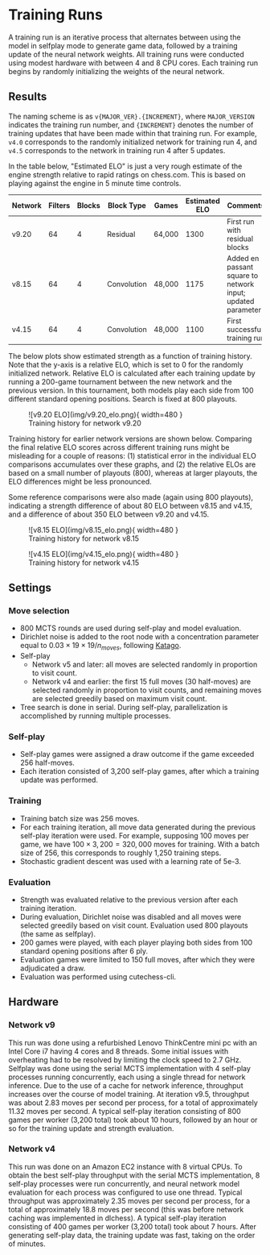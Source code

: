 # Training Runs

A training run is an iterative process that alternates between using the model in
selfplay mode to generate game data, followed by a training update of the neural network
weights.  All training runs were conducted using modest hardware with between 4 and 8
CPU cores.  Each training run begins by randomly initializing the weights of the
neural network.

## Results

The naming scheme is as `v{MAJOR_VER}.{INCREMENT}`, where `MAJOR_VERSION` indicates the
training run number, and `{INCREMENT}` denotes the number of training updates that have
been made within that training run.  For example, `v4.0` corresponds to the randomly
initialized network for training run 4, and `v4.5` corresponds to the network in
training run 4 after 5 updates.

In the table below, "Estimated ELO" is just a very rough estimate of the engine strength
relative to rapid ratings on chess.com.  This is based on playing against the engine in
5 minute time controls.

| Network | Filters | Blocks | Block Type  | Games  | Estimated ELO | Comments                                                     |
|---------|---------|--------|-------------|--------|---------------|--------------------------------------------------------------|
| v9.20   | 64      | 4      | Residual    | 64,000 | 1300          | First run with residual blocks                               |
| v8.15   | 64      | 4      | Convolution | 48,000 | 1175          | Added en passant square to network input; updated parameters |
| v4.15   | 64      | 4      | Convolution | 48,000 | 1100          | First successful training run                                |

The below plots show estimated strength as a function of training history.  Note that
the y-axis is a relative ELO, which is set to 0 for the randomly initialized network.
Relative ELO is calculated after each training update by running a 200-game tournament
between the new network and the previous version.  In this tournament, both models play
each side from 100 different standard opening positions.  Search is fixed at 800
playouts.


<figure markdown="span">
  ![v9.20 ELO](img/v9.20_elo.png){ width=480 }
  <figcaption>Training history for network v9.20</figcaption>
</figure>

Training history for earlier network versions are shown below.  Comparing the final
relative ELO scores across different training runs might be misleading for a couple of
reasons: (1) statistical error in the individual ELO comparisons accumulates over these
graphs, and (2) the relative ELOs are based on a small number of playouts (800), whereas
at larger playouts, the ELO differences might be less pronounced.

Some reference comparisons were also made (again using 800 playouts), indicating a
strength difference of about 80 ELO between v8.15 and v4.15, and a difference of about
350 ELO between v9.20 and v4.15.

<figure markdown="span">
  ![v8.15 ELO](img/v8.15_elo.png){ width=480 }
  <figcaption>Training history for network v8.15</figcaption>
</figure>


<figure markdown="span">
  ![v4.15 ELO](img/v4.15_elo.png){ width=480 }
  <figcaption>Training history for network v4.15</figcaption>
</figure>


## Settings

### Move selection

* 800 MCTS rounds are used during self-play and model evaluation.
* Dirichlet noise is added to the root node with a concentration parameter equal to $0.03 \times 19 \times 19 / n_{moves}$, following [Katago](https://arxiv.org/abs/1902.10565).
* Self-play
    * Network v5 and later: all moves are selected randomly in proportion to visit count.
    * Network v4 and earlier: the first 15 full moves (30 half-moves) are selected randomly in proportion to visit counts, and remaining moves are selected greedily based on maximum visit count.
* Tree search is done in serial.  During self-play, parallelization is accomplished by running multiple processes.

### Self-play

* Self-play games were assigned a draw outcome if the game exceeded 256 half-moves.
* Each iteration consisted of 3,200 self-play games, after which a training update was performed.

### Training

* Training batch size was 256 moves.
* For each training iteration, all move data generated during the previous self-play
  iteration were used.  For example, supposing 100 moves per game, we have $100 \times
  3,200 = 320,000$ moves for training.  With a batch size of 256, this corresponds to
  roughly 1,250 training steps.
* Stochastic gradient descent was used with a learning rate of 5e-3.

### Evaluation

* Strength was evaluated relative to the previous version after each training iteration.
* During evaluation, Dirichlet noise was disabled and all moves were selected greedily
  based on visit count.  Evaluation used 800 playouts (the same as selfplay).
* 200 games were played, with each player playing both sides from 100 standard opening
  positions after 6 ply.
* Evaluation games were limited to 150 full moves, after which they were adjudicated a draw.
* Evaluation was performed using cutechess-cli.

## Hardware

### Network v9

This run was done using a refurbished Lenovo ThinkCentre mini pc with an Intel Core i7
having 4 cores and 8 threads.  Some initial issues with overheating had to be resolved
by limiting the clock speed to 2.7 GHz.  Selfplay was done using the serial MCTS
implementation with 4 self-play processes running concurrently, each using a single
thread for network inference.  Due to the use of a cache for network inference,
throughput increases over the course of model training.  At iteration v9.5, throughput
was about 2.83 moves per second per process, for a total of approximately 11.32 moves per
second.  A typical self-play iteration consisting of 800 games per worker (3,200 total)
took about 10 hours, followed by an hour or so for the training update and strength
evaluation.

### Network v4

This run was done on an Amazon EC2 instance with 8 virtual CPUs.  To obtain the best
self-play throughput with the serial MCTS implementation, 8 self-play processes were run
concurrently, and neural network model evaluation for each process was configured to use
one thread.  Typical throughput was approximately 2.35 moves per second per process, for
a total of approximately 18.8 moves per second (this was before network caching was
implemented in dlchess).  A typical self-play iteration consisting of 400 games per
worker (3,200 total) took about 7 hours.  After generating self-play data, the training
update was fast, taking on the order of minutes.
